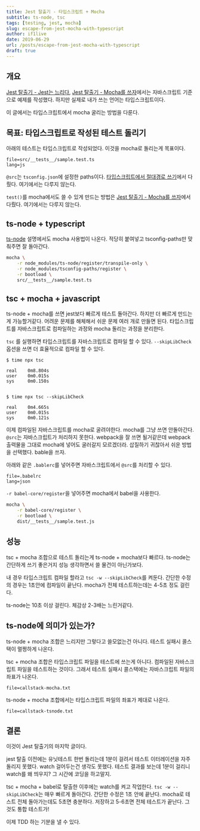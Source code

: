```yaml
---
title: Jest 탈출기 - 타입스크립트 + Mocha
subtitle: ts-node, tsc
tags: [testing, jest, mocha]
slug: escape-from-jest-mocha-with-typescript
author: if1live
date: 2019-06-29
url: /posts/escape-from-jest-mocha-with-typescript
draft: true
---
```


## 개요

[Jest 탈출기 - Jest는 느리다]({attach}escape-from-jest-jest-is-slow), 
[Jest 탈출기 - Mocha를 쓰자]({attach}escape-from-jest-use-mocha)에서는 자바스크립트 기준으로 예제를 작성했다.
하지만 실제로 내가 쓰는 언어는 타입스크립트이다.

이 글에서는 타입스크립트에서 mocha 굴리는 방법을 다룬다.

## 목표: 타입스크립트로 작성된 테스트 돌리기

아래의 테스트는 타입스크립트로 작성되었다.
이것을 mocha로 돌리는게 목표이다.

~~~maya:view
file=src/__tests__/sample.test.ts
lang=js
~~~

`@src`는 `tsconfig.json`에 설정한 paths이다.
[타입스크립트에서 절대경로 쓰기]({attach}use-absolute-path-in-typescript)에서 다뤘다.
여기에서는 다루지 않는다.

`test()`를 mocha에서도 쓸 수 있게 만드는 방법은 [Jest 탈출기 - Mocha를 쓰자]({attach}escape-from-jest-use-mocha)에서 다뤘다.
여기에서는 다루지 않는다.

## ts-node + typescript

[ts-node][npm-ts-node] 설명에서도 mocha 사용법이 나온다.
적당히 붙여넣고 tsconfig-paths만 맞춰주면 잘 돌아간다.

```sh
mocha \
    -r node_modules/ts-node/register/transpile-only \
    -r node_modules/tsconfig-paths/register \
    -r bootload \
    src/__tests__/sample.test.ts
```


## tsc + mocha + javascript

ts-node + mocha를 쓰면 jest보다 빠르게 테스트 돌아간다.
하지만 더 빠르게 만드는게 가능할거같다.
어려운 문제를 해체해서 쉬운 문제 여러 개로 만들면 된다.
타입스크립트를 자바스크립트로 컴파일하는 과정와 mocha 돌리는 과정을 분리한다.

`tsc` 를 실행하면 타입스크립트를 자바스크립트로 컴파일 할 수 있다.
`--skipLibCheck` 옵션을 쓰면 더 효율적으로 컴파일 할 수 있다.

```
$ time npx tsc

real    0m8.804s
user    0m0.015s
sys     0m0.150s


$ time npx tsc --skipLibCheck

real    0m4.665s
user    0m0.015s
sys     0m0.121s
```

이제 컴파일된 자바스크립트를 mocha로 굴려야한다.
mocha를 그냥 쓰면 안돌아간다. `@src`는 자바스크립트가 처리하지 못한다.
webpack을 잘 쓰면 될거같은데 webpack 출력물을 그대로 mocha에 넣어도 굴러갈지 모르겠더라.
삽질하기 귀찮아서 쉬운 방법을 선택했다. 
bable을 쓰자.

아래와 같은 `.bablerc`를 넣어주면 자바스크립트에서 `@src`를 처리할 수 있다.

~~~maya:view
file=.babelrc
lang=json
~~~

`-r babel-core/register`을 넣어주면 mocha에서 babel을 사용한다.

```sh
mocha \
    -r babel-core/register \
    -r bootload \
    dist/__tests__/sample.test.js
```

## 성능

tsc + mocha 조합으로 테스트 돌리는게 ts-node + mocha보다 빠르다.
ts-node는 간단하게 쓰기 좋은거지 성능 생각하면서 쓸 물건이 아닌가보다.

내 경우 타입스크립트 컴파일 할라고 `tsc -w --skipLibCheck`를 켜둔다.
간단한 수정의 경우는 1초안에 컴파일이 끝난다.
mocha가 전체 테스트하는데는 4-5초 정도 걸린다.

ts-node는 10초 이상 걸린다.
체감상 2-3배는 느린거같다.

## ts-node에 의미가 있는가?

ts-node + mocha 조합은 느리지만 그렇다고 쓸모없는건 아니다.
테스트 실패시 콜스택이 멀쩡하게 나온다.

tsc + mocha 조합은 타입스크립트 파일을 테스트에 쓰는게 아니다.
컴파일된 자바스크립트 파일을 테스트하는 것이다.
그래서 테스트 실패시 콜스택에는 자바스크립트 파일의 좌표가 나온다.

~~~maya:view
file=callstack-mocha.txt
~~~

ts-node + mocha 조합에서는 타입스크립트 파일의 좌표가 제대로 나온다.

~~~maya:view
file=callstack-tsnode.txt
~~~

## 결론

이것이 Jest 탈출기의 마지막 글이다.

jest 탈출 이전에는 유닛테스트 한번 돌리는데 1분이 걸려서 테스트 이터레이션을 자주 돌리지 못했다.
watch 걸어두는건 생각도 못했다.
테스트 결과를 보는데 1분이 걸리니 watch를 왜 띄우지?
그 시간에 코딩을 하고말지.

tsc + mocha + babel로 탈출한 이후에는 watch를 켜고 작업한다.
`tsc -w --skipLibCheck`는 매우 빠르게 돌아간다. 간단한 수정은 1초 안에 끝난다.
mocha로 테스트 전체 돌아가는데도 5초면 충분하다.
저장하고 5-6초면 전체 테스트가 끝난다. 그것도 통합 테스트가!

이제 TDD 하는 기분을 낼 수 있다.

[npm-ts-node]: https://www.npmjs.com/package/ts-node
